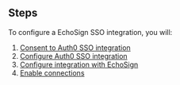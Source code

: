 ## Steps

To configure a EchoSign SSO integration, you will:

1. [Consent to Auth0 SSO integration](#consent-to-auth0-sso-integration)
2. [Configure Auth0 SSO integration](#create-auth0-sso-integration)
3. [Configure integration with EchoSign](#configure-integration-with-echosign)
3. [Enable connections](#enable-connections)
